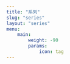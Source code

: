 ```yaml
---
title: "系列"
slug: "series"
layout: "series"
menu:
    main:
        weight: -90
        params: 
            icon: tag
---
```




